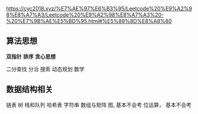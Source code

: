 https://cyc2018.xyz/%E7%AE%97%E6%B3%95/Leetcode%20%E9%A2%98%E8%A7%A3/Leetcode%20%E9%A2%98%E8%A7%A3%20-%20%E7%9B%AE%E5%BD%95.html#%E5%89%8D%E8%A8%80

## 算法思想

**双指针**
**排序**
**贪心思想**

二分查找
分治
搜索
动态规划
数学

## 数据结构相关

链表
树
栈和队列
哈希表
字符串
数组与矩阵
图, 基本不会考
位运算， 基本不会考
